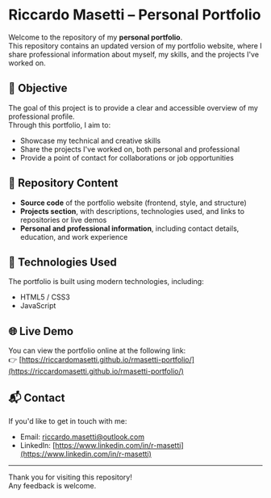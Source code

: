# Riccardo Masetti – Personal Portfolio

Welcome to the repository of my **personal portfolio**.  
This repository contains an updated version of my portfolio website, where I share professional information about myself, my skills, and the projects I've worked on.

## 🎯 Objective

The goal of this project is to provide a clear and accessible overview of my professional profile.  
Through this portfolio, I aim to:

- Showcase my technical and creative skills  
- Share the projects I've worked on, both personal and professional  
- Provide a point of contact for collaborations or job opportunities

## 📁 Repository Content

- **Source code** of the portfolio website (frontend, style, and structure)  
- **Projects section**, with descriptions, technologies used, and links to repositories or live demos  
- **Personal and professional information**, including contact details, education, and work experience

## 🚀 Technologies Used

The portfolio is built using modern technologies, including:

- HTML5 / CSS3  
- JavaScript

## 🌐 Live Demo

You can view the portfolio online at the following link:  
👉 [https://riccardomasetti.github.io/rmasetti-portfolio/](https://riccardomasetti.github.io/rmasetti-portfolio/)

## 📬 Contact

If you'd like to get in touch with me:

- Email: [riccardo.masetti@outlook.com](mailto:riccardo.masetti@outlook.com)  
- LinkedIn: [https://www.linkedin.com/in/r-masetti](https://www.linkedin.com/in/r-masetti)

---

Thank you for visiting this repository!  
Any feedback is welcome.
